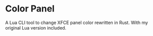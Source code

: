 # Color Panel

A Lua CLI tool to change XFCE panel color rewritten in Rust. With my
original Lua version included.

